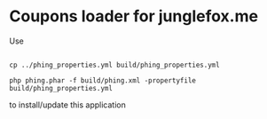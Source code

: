 # Coupons loader for junglefox.me

Use 

<code>
cp ../phing_properties.yml build/phing_properties.yml
</code>

<code>
php phing.phar -f build/phing.xml -propertyfile build/phing_properties.yml
</code>

to install/update this application
